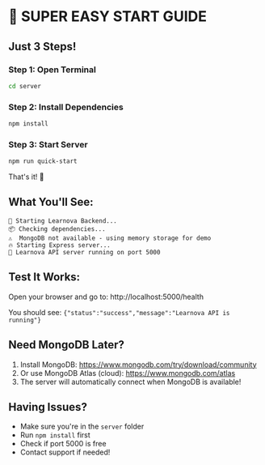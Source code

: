 # 🚀 SUPER EASY START GUIDE

## Just 3 Steps!

### Step 1: Open Terminal
```bash
cd server
```

### Step 2: Install Dependencies
```bash
npm install
```

### Step 3: Start Server
```bash
npm run quick-start
```

That's it! 🎉

## What You'll See:
```
🚀 Starting Learnova Backend...
📦 Checking dependencies...
⚠️  MongoDB not available - using memory storage for demo
🔥 Starting Express server...
🚀 Learnova API server running on port 5000
```

## Test It Works:
Open your browser and go to: http://localhost:5000/health

You should see: `{"status":"success","message":"Learnova API is running"}`

## Need MongoDB Later?
1. Install MongoDB: https://www.mongodb.com/try/download/community
2. Or use MongoDB Atlas (cloud): https://www.mongodb.com/atlas
3. The server will automatically connect when MongoDB is available!

## Having Issues?
- Make sure you're in the `server` folder
- Run `npm install` first
- Check if port 5000 is free
- Contact support if needed!